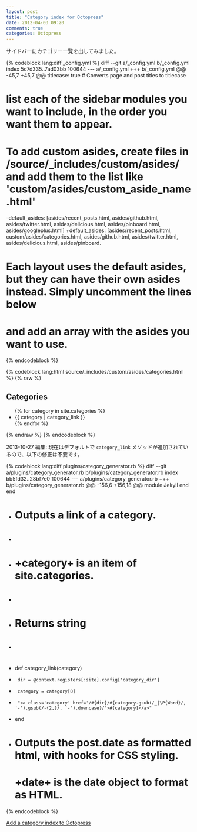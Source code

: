 ```yaml
---
layout: post
title: "Category index for Octopress"
date: 2012-04-03 09:20
comments: true
categories: Octopress
---
```

サイドバーにカテゴリー一覧を出してみました。

{% codeblock lang:diff _config.yml %}
diff --git a/_config.yml b/_config.yml
index 5c7d335..7ad03bb 100644
--- a/_config.yml
+++ b/_config.yml
@@ -45,7 +45,7 @@ titlecase: true       # Converts page and post titles to titlecase
 
 # list each of the sidebar modules you want to include, in the order you want them to appear.
 # To add custom asides, create files in /source/_includes/custom/asides/ and add them to the list like 'custom/asides/custom_aside_name.html'
-default_asides: [asides/recent_posts.html, asides/github.html, asides/twitter.html, asides/delicious.html, asides/pinboard.html, asides/googleplus.html]
+default_asides: [asides/recent_posts.html, custom/asides/categories.html, asides/github.html, asides/twitter.html, asides/delicious.html, asides/pinboard.
 
 # Each layout uses the default asides, but they can have their own asides instead. Simply uncomment the lines below
 # and add an array with the asides you want to use.
{% endcodeblock %}

{% codeblock lang:html source/_includes/custom/asides/categories.html %}
{% raw %}
<section>
  <h1>Categories</h1>
  <ul>
    {% for category in site.categories %}
      <li>{{ category | category_link }}</li>
    {% endfor %}
  </ul>
</section>
{% endraw %}
{% endcodeblock %}

2013-10-27 編集: 現在はデフォルトで `category_link` メソッドが追加されているので、以下の修正は不要です。

{% codeblock lang:diff plugins/category_generator.rb %}
diff --git a/plugins/category_generator.rb b/plugins/category_generator.rb
index bb5fd32..28bf7e0 100644
--- a/plugins/category_generator.rb
+++ b/plugins/category_generator.rb
@@ -156,6 +156,18 @@ module Jekyll
       end
     end
 
+    # Outputs a link of a category.
+    # 
+    #  +category+ is an item of site.categories.
+    #
+    # Returns string
+    # 
+    def category_link(category)
+      dir = @context.registers[:site].config['category_dir']
+      category = category[0]
+      "<a class='category' href='/#{dir}/#{category.gsub(/_|\P{Word}/, '-').gsub(/-{2,}/, '-').downcase}/'>#{category}</a>"
+    end
+
     # Outputs the post.date as formatted html, with hooks for CSS styling.
     #
     #  +date+ is the date object to format as HTML.
{% endcodeblock %}

[Add a category index to Octopress](https://gist.github.com/shuhei/2288181)
